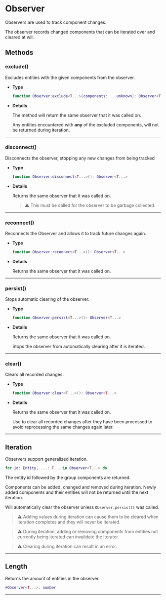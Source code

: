 # Observer

Observers are used to track component changes.

The observer records changed components that can be iterated over and cleared at will.

## Methods

### exclude()

Excludes entities with the given components from the observer.

- **Type**

    ```lua
    function Observer:exclude<T...>(components: ...unknown): Observer<T...>
    ```

- **Details**

    The method will return the same observer that it was called on.

    Any entities encountered with **any** of the excluded components, will not be returned during iteration.

---

### disconnect()

Disconnects the observer, stopping any new changes from being tracked

- **Type**

    ```lua
    function Observer:disconnect<T...>(): Observer<T...>
    ```

- **Details**

    Returns the same observer that it was called on.

    > ⚠️ This must be called for the observer to be garbage collected.

---

### reconnect()

Reconnects the Observer and allows it to track future changes again.

- **Type**

    ```lua
    function Observer:reconnect<T...>(): Observer<T...>
    ```

- **Details**

    Returns the same observer that it was called on.

---

### persist()

Stops automatic clearing of the observer.

- **Type**

    ```lua
    function Observer:persist<T...>(): Observer<T...>
    ```

- **Details**

    Returns the same observer that it was called on.

    Stops the observer from automatically clearing after it is iterated.

---

### clear()

Clears all recorded changes.

- **Type**

    ```lua
    function Observer:clear<T...>(): Observer<T...>
    ```

- **Details**

    Returns the same observer that it was called on.

    Use to clear all recorded changes after they have been processed to avoid reprocessing the same changes again later.

---

## Iteration

Observers support generalized iteration.

```lua
for id: Entity, ...: T... in Observer<T...> do
```

The entity id followed by the group components are returned.

Components can be added, changed and removed during iteration. Newly added components and their entities will not be returned until the next iteration.

Will automatically clear the observer unless `Observer:persist()` was called.

> ⚠️ Adding values during iteration can cause them to be cleared when
> iteration completes and they will never be iterated.

> ⚠️ During iteration, adding or removing components from entities not currently being iterated can invalidate the iterator.

> ⚠️ Clearing during iteration can result in an error.

---

## Length

Returns the amount of entities in the observer.

```lua
#Observer<T...>: number
```

---

